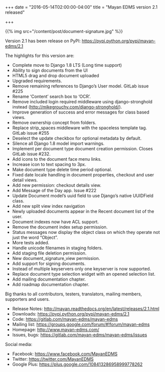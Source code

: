 +++
date = "2016-05-14T02:00:00-04:00"
title = "Mayan EDMS version 2.1 released"

+++

{{% img src="/content/post/document-signature.jpg" %}}


Version 2.1 has been release on PyPI: https://pypi.python.org/pypi/mayan-edms/2.1

The highlights for this version are:

- Complete move to Django 1.8 LTS (Long time support)
- Ability to sign documents from the UI
- HTML5 drag and drop document uploaded
- Upgraded requirements.
- Remove remaining references to Django’s User model. GitLab issue #225
- Rename ‘Content’ search box to ‘OCR’.
- Remove included login required middleware using django-stronghold instead (http://mikegrouchy.com/django-stronghold/).
- Improve generation of success and error messages for class based views.
- Remove ownership concept from folders.
- Replace strip_spaces middleware with the spaceless template tag. GitLab issue #255
- Deselect the update checkbox for optional metadata by default.
- Silence all Django 1.8 model import warnings.
- Implement per document type document creation permission. Closes GitLab issue #232.
- Add icons to the document face menu links.
- Increase icon to text spacing to 3px.
- Make document type delete time period optional.
- Fixed date locale handling in document properties, checkout and user detail views.
- Add new permission: checkout details view.
- Add Message of the Day app. Issue #222
- Update Document model’s uuid field to use Django’s native UUIDField class.
- Add new split view index navigation
- Newly uploaded documents appear in the Recent document list of the user.
- Document indexes now have ACL support.
- Remove the document index setup permission.
- Status messages now display the object class on which they operate not just the word “Object”.
- More tests added.
- Handle unicode filenames in staging folders.
- Add staging file deletion permission.
- New document_signature_view permission.
- Add support for signing documents.
- Instead of multiple keyservers only one keyserver is now supported.
- Replace document type selection widget with an opened selection list.
- Add mailing documentation chapter.
- Add roadmap documentation chapter.

Big thanks to all contributors, testers, translators, mailing members, supporters and users.

- Release Notes: http://mayan.readthedocs.org/en/latest/releases/2.1.html
- Downloads: https://pypi.python.org/pypi/mayan-edms/2.1
- Code: https://gitlab.com/mayan-edms/mayan-edms
- Mailing list: https://groups.google.com/forum/#!forum/mayan-edms
- Homepage: http://www.mayan-edms.com/
- Issues, bugs: https://gitlab.com/mayan-edms/mayan-edms/issues

Social media:

- Facebook: https://www.facebook.com/MayanEDMS
- Twitter: https://twitter.com/MayanEDMS
- Google Plus: https://plus.google.com/108413286958999778262
